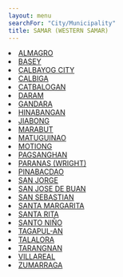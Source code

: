 ```yaml
---
layout: menu
searchFor: "City/Municipality"
title: SAMAR (WESTERN SAMAR)
---
```

<li><a class="oID" href="{{site.url}}/citymuni/6001.html" value="SAMAR (WESTERN SAMAR), ALMAGRO" rel="external">ALMAGRO</a></li><li><a class="oID" href="{{site.url}}/citymuni/6002.html" value="SAMAR (WESTERN SAMAR), BASEY" rel="external">BASEY</a></li><li><a class="oID" href="{{site.url}}/citymuni/6003.html" value="SAMAR (WESTERN SAMAR), CALBAYOG CITY" rel="external">CALBAYOG CITY</a></li><li><a class="oID" href="{{site.url}}/citymuni/6004.html" value="SAMAR (WESTERN SAMAR), CALBIGA" rel="external">CALBIGA</a></li><li><a class="oID" href="{{site.url}}/citymuni/6005.html" value="SAMAR (WESTERN SAMAR), CATBALOGAN" rel="external">CATBALOGAN</a></li><li><a class="oID" href="{{site.url}}/citymuni/6006.html" value="SAMAR (WESTERN SAMAR), DARAM" rel="external">DARAM</a></li><li><a class="oID" href="{{site.url}}/citymuni/6007.html" value="SAMAR (WESTERN SAMAR), GANDARA" rel="external">GANDARA</a></li><li><a class="oID" href="{{site.url}}/citymuni/6008.html" value="SAMAR (WESTERN SAMAR), HINABANGAN" rel="external">HINABANGAN</a></li><li><a class="oID" href="{{site.url}}/citymuni/6009.html" value="SAMAR (WESTERN SAMAR), JIABONG" rel="external">JIABONG</a></li><li><a class="oID" href="{{site.url}}/citymuni/6010.html" value="SAMAR (WESTERN SAMAR), MARABUT" rel="external">MARABUT</a></li><li><a class="oID" href="{{site.url}}/citymuni/6011.html" value="SAMAR (WESTERN SAMAR), MATUGUINAO" rel="external">MATUGUINAO</a></li><li><a class="oID" href="{{site.url}}/citymuni/6012.html" value="SAMAR (WESTERN SAMAR), MOTIONG" rel="external">MOTIONG</a></li><li><a class="oID" href="{{site.url}}/citymuni/6026.html" value="SAMAR (WESTERN SAMAR), PAGSANGHAN" rel="external">PAGSANGHAN</a></li><li><a class="oID" href="{{site.url}}/citymuni/6022.html" value="SAMAR (WESTERN SAMAR), PARANAS (WRIGHT)" rel="external">PARANAS (WRIGHT)</a></li><li><a class="oID" href="{{site.url}}/citymuni/6013.html" value="SAMAR (WESTERN SAMAR), PINABACDAO" rel="external">PINABACDAO</a></li><li><a class="oID" href="{{site.url}}/citymuni/6025.html" value="SAMAR (WESTERN SAMAR), SAN JORGE" rel="external">SAN JORGE</a></li><li><a class="oID" href="{{site.url}}/citymuni/6014.html" value="SAMAR (WESTERN SAMAR), SAN JOSE DE BUAN" rel="external">SAN JOSE DE BUAN</a></li><li><a class="oID" href="{{site.url}}/citymuni/6015.html" value="SAMAR (WESTERN SAMAR), SAN SEBASTIAN" rel="external">SAN SEBASTIAN</a></li><li><a class="oID" href="{{site.url}}/citymuni/6016.html" value="SAMAR (WESTERN SAMAR), SANTA MARGARITA" rel="external">SANTA MARGARITA</a></li><li><a class="oID" href="{{site.url}}/citymuni/6017.html" value="SAMAR (WESTERN SAMAR), SANTA RITA" rel="external">SANTA RITA</a></li><li><a class="oID" href="{{site.url}}/citymuni/6018.html" value="SAMAR (WESTERN SAMAR), SANTO NI&Ntilde;O" rel="external">SANTO NI&Ntilde;O</a></li><li><a class="oID" href="{{site.url}}/citymuni/6024.html" value="SAMAR (WESTERN SAMAR), TAGAPUL-AN" rel="external">TAGAPUL-AN</a></li><li><a class="oID" href="{{site.url}}/citymuni/6019.html" value="SAMAR (WESTERN SAMAR), TALALORA" rel="external">TALALORA</a></li><li><a class="oID" href="{{site.url}}/citymuni/6020.html" value="SAMAR (WESTERN SAMAR), TARANGNAN" rel="external">TARANGNAN</a></li><li><a class="oID" href="{{site.url}}/citymuni/6021.html" value="SAMAR (WESTERN SAMAR), VILLAREAL" rel="external">VILLAREAL</a></li><li><a class="oID" href="{{site.url}}/citymuni/6023.html" value="SAMAR (WESTERN SAMAR), ZUMARRAGA" rel="external">ZUMARRAGA</a></li>